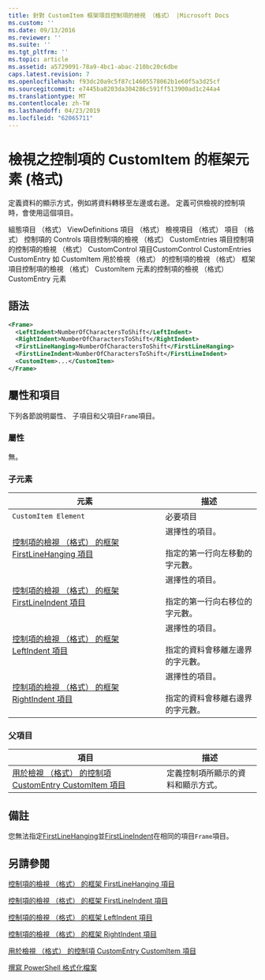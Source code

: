 ```yaml
---
title: 針對 CustomItem 框架項目控制項的檢視 （格式） |Microsoft Docs
ms.custom: ''
ms.date: 09/13/2016
ms.reviewer: ''
ms.suite: ''
ms.tgt_pltfrm: ''
ms.topic: article
ms.assetid: a5729091-78a9-4bc1-abac-210bc20c6dbe
caps.latest.revision: 7
ms.openlocfilehash: f93dc20a9c5f87c14605578062b1e60f5a3d25cf
ms.sourcegitcommit: e7445ba8203da304286c591ff513900ad1c244a4
ms.translationtype: MT
ms.contentlocale: zh-TW
ms.lasthandoff: 04/23/2019
ms.locfileid: "62065711"
---
```

# <a name="frame-element-for-customitem-for-controls-for-view-format"></a>檢視之控制項的 CustomItem 的框架元素 (格式)

定義資料的顯示方式，例如將資料轉移至左邊或右邊。 定義可供檢視的控制項時，會使用這個項目。

組態項目 （格式） ViewDefinitions 項目 （格式） 檢視項目 （格式） 項目 （格式） 控制項的 Controls 項目控制項的檢視 （格式） CustomEntries 項目控制項的控制項的檢視 （格式） CustomControl 項目CustomControl CustomEntries CustomEntry 如 CustomItem 用於檢視 （格式） 的控制項的檢視 （格式） 框架項目控制項的檢視 （格式） CustomItem 元素的控制項的檢視 （格式） CustomEntry 元素

## <a name="syntax"></a>語法

```xml
<Frame>
  <LeftIndent>NumberOfCharactersToShift</LeftIndent>
  <RightIndent>NumberOfCharactersToShift</RightIndent>
  <FirstLineHanging>NumberOfCharactersToShift</FirstLineHanging>
  <FirstLineIndent>NumberOfCharactersToShift</FirstLineIndent>
  <CustomItem>...</CustomItem>
</Frame>
```

## <a name="attributes-and-elements"></a>屬性和項目

下列各節說明屬性、 子項目和父項目`Frame`項目。

### <a name="attributes"></a>屬性

無。

### <a name="child-elements"></a>子元素

|元素|描述|
|-------------|-----------------|
|`CustomItem Element`|必要項目|
|[控制項的檢視 （格式） 的框架 FirstLineHanging 項目](./firstlinehanging-element-for-frame-for-controls-for-view-format.md)|選擇性的項目。<br /><br /> 指定的第一行向左移動的字元數。|
|[控制項的檢視 （格式） 的框架 FirstLineIndent 項目](./firstlineindent-element-for-frame-for-controls-for-view-format.md)|選擇性的項目。<br /><br /> 指定的第一行向右移位的字元數。|
|[控制項的檢視 （格式） 的框架 LeftIndent 項目](./leftindent-element-for-frame-for-controls-for-view-format.md)|選擇性的項目。<br /><br /> 指定的資料會移離左邊界的字元數。|
|[控制項的檢視 （格式） 的框架 RightIndent 項目](./rightindent-element-for-frame-for-controls-for-view-format.md)|選擇性的項目。<br /><br /> 指定的資料會移離右邊界的字元數。|

### <a name="parent-elements"></a>父項目

|項目|描述|
|-------------|-----------------|
|[用於檢視 （格式） 的控制項 CustomEntry CustomItem 項目](./customitem-element-for-customentry-for-controls-for-view-format.md)|定義控制項所顯示的資料和顯示方式。|

## <a name="remarks"></a>備註

您無法指定[FirstLineHanging](./firstlinehanging-element-for-frame-for-controls-for-view-format.md)並[FirstLineIndent](./firstlineindent-element-for-frame-for-controls-for-view-format.md)在相同的項目`Frame`項目。

## <a name="see-also"></a>另請參閱

[控制項的檢視 （格式） 的框架 FirstLineHanging 項目](./firstlinehanging-element-for-frame-for-controls-for-view-format.md)

[控制項的檢視 （格式） 的框架 FirstLineIndent 項目](./firstlineindent-element-for-frame-for-controls-for-view-format.md)

[控制項的檢視 （格式） 的框架 LeftIndent 項目](./leftindent-element-for-frame-for-controls-for-view-format.md)

[控制項的檢視 （格式） 的框架 RightIndent 項目](./rightindent-element-for-frame-for-controls-for-view-format.md)

[用於檢視 （格式） 的控制項 CustomEntry CustomItem 項目](./customitem-element-for-customentry-for-controls-for-view-format.md)

[撰寫 PowerShell 格式化檔案](./writing-a-powershell-formatting-file.md)
